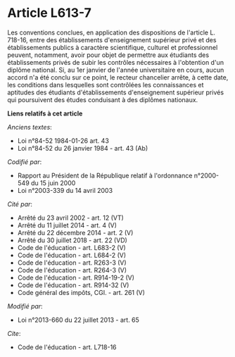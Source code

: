 # Article L613-7

Les conventions conclues, en application des dispositions de l'article L. 718-16, entre des établissements d'enseignement
supérieur privé et des établissements publics à caractère scientifique, culturel et professionnel peuvent, notamment, avoir
pour objet de permettre aux étudiants des établissements privés de subir les contrôles nécessaires à l'obtention d'un diplôme
national. Si, au 1er janvier de l'année universitaire en cours, aucun accord n'a été conclu sur ce point, le recteur
chancelier arrête, à cette date, les conditions dans lesquelles sont contrôlées les connaissances et aptitudes des étudiants
d'établissements d'enseignement supérieur privés qui poursuivent des études conduisant à des diplômes nationaux.

**Liens relatifs à cet article**

_Anciens textes_:

  - Loi n°84-52 1984-01-26 art. 43
  - Loi n°84-52 du 26 janvier 1984 - art. 43 (Ab)

_Codifié par_:

  - Rapport au Président de la République relatif à l'ordonnance n°2000-549 du 15 juin 2000
  - Loi n°2003-339 du 14 avril 2003

_Cité par_:

  - Arrêté du 23 avril 2002 - art. 12 (VT)
  - Arrêté du 11 juillet 2014 - art. 4 (V)
  - Arrêté du 22 décembre 2014 - art. 2 (V)
  - Arrêté du 30 juillet 2018 - art. 22 (VD)
  - Code de l'éducation - art. L683-2 (V)
  - Code de l'éducation - art. L684-2 (V)
  - Code de l'éducation - art. R263-3 (V)
  - Code de l'éducation - art. R264-3 (V)
  - Code de l'éducation - art. R914-19-2 (V)
  - Code de l'éducation - art. R914-32 (V)
  - Code général des impôts, CGI. - art. 261 (V)

_Modifié par_:

  - Loi n°2013-660 du 22 juillet 2013 - art. 65

_Cite_:

  - Code de l'éducation - art. L718-16
